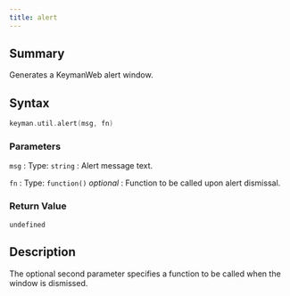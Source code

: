 ```yaml
---
title: alert
---
```


## Summary

Generates a KeymanWeb alert window.

## Syntax

```c
keyman.util.alert(msg, fn)
```

### Parameters

`msg`
:   Type: `string`
:   Alert message text.

`fn`
:   Type: `function()` *optional*
:   Function to be called upon alert dismissal.

### Return Value

`undefined`

## Description

The optional second parameter specifies a function to be called when the
window is dismissed.